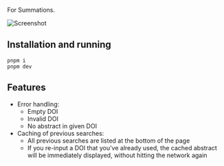 For Summations.

![Screenshot](https://github-production-user-asset-6210df.s3.amazonaws.com/6403562/256427415-702de7ba-af75-42d4-948a-443b00461015.png)

## Installation and running

```
pnpm i
pnpm dev
```

## Features

- Error handling:
  - Empty DOI
  - Invalid DOI
  - No abstract in given DOI
- Caching of previous searches:
  - All previous searches are listed at the bottom of the page
  - If you re-input a DOI that you've already used, the cached abstract will be immediately displayed, without hitting the network again
